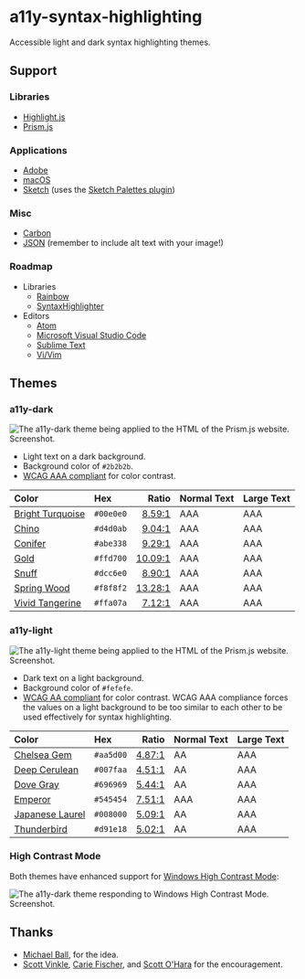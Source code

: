 # a11y-syntax-highlighting

Accessible light and dark syntax highlighting themes. 

## Support

### Libraries

- [Highlight.js](https://highlightjs.org/)
- [Prism.js](http://prismjs.com/)

### Applications

- [Adobe](https://helpx.adobe.com/illustrator/using/using-creating-swatches.html)
- [macOS](https://developer.apple.com/library/content/documentation/Cocoa/Conceptual/DrawColor/Concepts/AboutColorLists.html)
- [Sketch](https://www.sketchapp.com/) (uses the [Sketch Palettes plugin](https://github.com/andrewfiorillo/sketch-palettes))

### Misc

- [Carbon](https://carbon.now.sh/?bg=rgba(171%2C%20184%2C%20195%2C%201)&t=a11y-dark&wt=none&l=auto&ds=true&dsyoff=20px&dsblur=68px&wc=true&wa=true&pv=56px&ph=56px&ln=false&fl=1&fm=Hack&fs=14px&lh=133%25&si=false&es=2x&wm=false)
- [JSON](https://www.json.org/) (remember to include alt text with your image!)

### Roadmap

- Libraries
    - [Rainbow](https://craig.is/making/rainbows)
    - [SyntaxHighlighter](http://www.syntaxhighlighter.com/SyntaxHighlighter/)
- Editors
    - [Atom](https://atom.io/)
    - [Microsoft Visual Studio Code](https://code.visualstudio.com/)
    - [Sublime Text](https://www.sublimetext.com/)
    - [Vi/Vim](http://www.vim.org/)


## Themes 

### a11y-dark

![The a11y-dark theme being applied to the HTML of the Prism.js website. Screenshot.](https://raw.githubusercontent.com/ericwbailey/a11y-prism-theme/master/images/a11y-dark.png)

- Light text on a dark background.
- Background color of `#2b2b2b`.
- [WCAG AAA compliant](https://www.w3.org/TR/WCAG/#visual-audio-contrast-contrast) for color contrast.

| Color | Hex | Ratio | Normal Text | Large Text |
| :---- | :-- | ----: | :---------- | :--------- |
| [Bright Turquoise](http://chir.ag/projects/name-that-color/#00E0E0) | `#00e0e0` | [8.59:1](https://webaim.org/resources/contrastchecker/?fcolor=00E0E0&bcolor=2B2B2B) | AAA | AAA |
| [Chino](http://chir.ag/projects/name-that-color/#D4D0AB) | `#d4d0ab` | [9.04:1](https://webaim.org/resources/contrastchecker/?fcolor=D4D0AB&bcolor=2B2B2B) | AAA | AAA |
| [Conifer](http://chir.ag/projects/name-that-color/#ABE338) | `#abe338` | [9.29:1](https://webaim.org/resources/contrastchecker/?fcolor=ABE338&bcolor=2B2B2B) | AAA | AAA |
| [Gold](http://chir.ag/projects/name-that-color/#FFD700) | `#ffd700` | [10.09:1](https://webaim.org/resources/contrastchecker/?fcolor=FFD700&bcolor=2B2B2B) | AAA | AAA |
| [Snuff](http://chir.ag/projects/name-that-color/#DCC6E0) | `#dcc6e0` | [8.90:1](https://webaim.org/resources/contrastchecker/?fcolor=DCC6E0&bcolor=2B2B2B) | AAA | AAA |
| [Spring Wood](http://chir.ag/projects/name-that-color/#F8F8F2) | `#f8f8f2` | [13.28:1](https://webaim.org/resources/contrastchecker/?fcolor=F8F8F2&bcolor=2B2B2B) | AAA | AAA |
| [Vivid Tangerine](http://chir.ag/projects/name-that-color/#FFA07A) | `#ffa07a` | [7.12:1](https://webaim.org/resources/contrastchecker/?fcolor=FFA07A&bcolor=2B2B2B) | AAA | AAA |


### a11y-light

![The a11y-light theme being applied to the HTML of the Prism.js website. Screenshot.](https://raw.githubusercontent.com/ericwbailey/a11y-prism-theme/master/images/a11y-light.png)

- Dark text on a light background.
- Background color of `#fefefe`.
- [WCAG AA compliant](https://www.w3.org/TR/WCAG/#visual-audio-contrast-contrast) for color contrast. WCAG AAA compliance forces the values on a light background to be too similar to each other to be used effectively for syntax highlighting.

| Color | Hex | Ratio | Normal Text | Large Text |
| :---- | :-- | ----: | :---------- | :--------- |
| [Chelsea Gem](http://chir.ag/projects/name-that-color/#AA5D00) | `#aa5d00` | [4.87:1](d) | AA | AAA |
| [Deep Cerulean](http://chir.ag/projects/name-that-color/#007FAA) | `#007faa` | [4.51:1](https://webaim.org/resources/contrastchecker/?fcolor=007FAA&bcolor=FEFEFE) | AA | AAA |
| [Dove Gray](http://chir.ag/projects/name-that-color/#696969) | `#696969` | [5.44:1](https://webaim.org/resources/contrastchecker/?fcolor=696969&bcolor=FEFEFE) | AA | AAA |
| [Emperor](http://chir.ag/projects/name-that-color/#545454) | `#545454` | [7.51:1](https://webaim.org/resources/contrastchecker/?fcolor=545454&bcolor=FEFEFE) | AAA | AAA |
| [Japanese Laurel](http://chir.ag/projects/name-that-color/#008000) | `#008000` | [5.09:1](https://webaim.org/resources/contrastchecker/?fcolor=008000&bcolor=FEFEFE) | AA | AAA |
| [Thunderbird](http://chir.ag/projects/name-that-color/#D91E18) | `#d91e18` | [5.02:1](https://webaim.org/resources/contrastchecker/?fcolor=D91E18&bcolor=FEFEFE) | AA | AAA |


### High Contrast Mode

Both themes have enhanced support for [Windows High Contrast Mode](https://support.microsoft.com/en-us/help/13862/windows-use-high-contrast-mode):

![The a11y-dark theme responding to Windows High Contrast Mode. Screenshot.](https://raw.githubusercontent.com/ericwbailey/a11y-prism-theme/master/images/a11y-high-contrast-mode.png)


## Thanks

- [Michael Ball](https://github.com/cycomachead), for the idea.
- [Scott Vinkle](https://github.com/svinkle), [Carie Fischer](https://github.com/cehfisher), and [Scott O'Hara](https://github.com/scottaohara) for the encouragement. 
